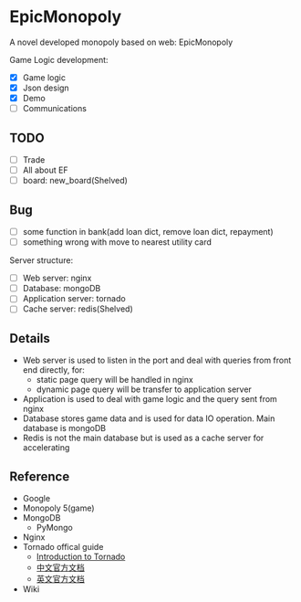 # EpicMonopoly
A novel developed monopoly based on web: EpicMonopoly 

Game Logic development:

- [x] Game logic
- [x] Json design
- [x] Demo
- [ ] Communications 

## TODO
- [ ] Trade 
- [ ] All about EF
- [ ] board: new_board(Shelved)

## Bug
- [ ] some function in bank(add loan dict, remove loan dict, repayment)
- [ ] something wrong with move to nearest utility card

Server structure: 

- [ ] Web server: nginx
- [ ] Database: mongoDB
- [ ] Application server: tornado
- [ ] Cache server: redis(Shelved)

## Details

- Web server is used to listen in the port and deal with queries from front end directly, for:
	+ static page query will be handled in nginx
	+ dynamic page query will be transfer to application server
- Application is used to deal with game logic and the query sent from nginx
- Database stores game data and is used for data IO operation. Main database is mongoDB
- Redis is not the main database but is used as a cache server for accelerating

## Reference
- Google
- Monopoly 5(game)
- MongoDB
	- PyMongo 
- Nginx
- Tornado offical guide
	- [Introduction to Tornado](https://mirrors.segmentfault.com/itt2zh/)
	- [中文官方文档](http://www.tornadoweb.cn/documentation)
	- [英文官方文档](http://www.tornadoweb.org/en/stable/index.html)
- Wiki